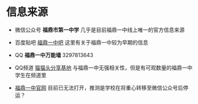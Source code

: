 # 信息来源

- 微信公众号 **福鼎市第一中学** 几乎是目前福鼎一中线上唯一的官方信息来源

- 百度贴吧 [福鼎一中吧](https://tieba.baidu.com/f?kw=%E7%A6%8F%E9%BC%8E%E4%B8%80%E4%B8%AD) 这里有关于福鼎一中较为早期的信息

- QQ **福鼎一中万能墙** 3297813643

- QQ频道 [猫猫头分享基地](https://pd.qq.com/s/8efn5qd0q) 与福鼎一中无强相关性，但是有可观数量的福鼎一中学生在频道里

- [福鼎一中官网](http://www.fdyz.net.cn/) 目前已无法打开，推测是学校在将重心转移至微信公众号后停运？